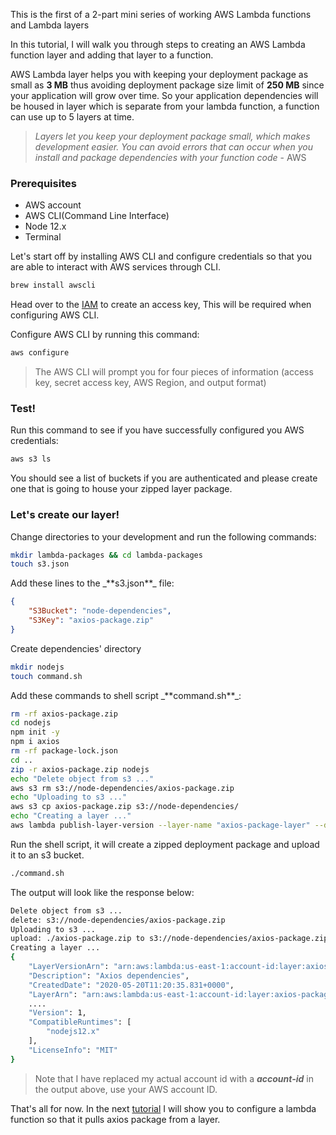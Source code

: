 This is the first of a 2-part mini series of working AWS Lambda functions and Lambda layers

In this tutorial, I will walk you through steps to creating an AWS Lambda function layer and adding that layer to a function.

AWS Lambda layer helps you with keeping your deployment package as small as **3 MB** thus avoiding deployment package size limit of **250 MB** since your application will grow over time. So your application dependencies will be housed in layer which is separate from your lambda function, a function can use up to 5 layers at time.

> _Layers let you keep your deployment package small, which makes development easier. You can avoid errors that can occur when you install and package dependencies with your function code_ - AWS


### Prerequisites
* AWS account
* AWS CLI(Command Line Interface)
* Node 12.x
* Terminal


Let's start off by installing AWS CLI and configure credentials so that you are able to interact with AWS services through CLI.



```bash
brew install awscli
```


<p class="markdown-paragraph">Head over to the <a class="markdown-link" href="https://console.aws.amazon.com/iam/home?#/users/admin?section=security_credentials" target="_blank">IAM</a> to create an access key, This will be required when configuring AWS CLI.</p>


Configure AWS CLI by running this command:


```bash
aws configure
```


> The AWS CLI will prompt you for four pieces of information (access key, secret access key, AWS Region, and output format)


### Test!


Run this command to see if you have successfully configured you AWS credentials:


```bash
aws s3 ls
```


<p class="markdown-paragraph">You should see a list of buckets if you are authenticated and please create one that is going to house your zipped layer package.</p>


### Let's create our layer!


<p class="markdown-paragraph">Change directories to your development and run the following commands:</p>


```bash
mkdir lambda-packages && cd lambda-packages
touch s3.json
```


<p class="markdown-paragraph">Add these lines to the _**s3.json**_ file:</p>


```json
{
    "S3Bucket": "node-dependencies",
    "S3Key": "axios-package.zip"
}
```

<p class="markdown-paragraph">Create dependencies' directory</p>

```bash
mkdir nodejs
touch command.sh
```


<p class="markdown-paragraph">Add these commands to shell script _**command.sh**_:</p>


```bash wrap
rm -rf axios-package.zip
cd nodejs
npm init -y
npm i axios
rm -rf package-lock.json
cd ..
zip -r axios-package.zip nodejs
echo "Delete object from s3 ..."
aws s3 rm s3://node-dependencies/axios-package.zip
echo "Uploading to s3 ..."
aws s3 cp axios-package.zip s3://node-dependencies/
echo "Creating a layer ..."
aws lambda publish-layer-version --layer-name "axios-package-layer" --description "Axios dependencies" --content "file://s3.json" --license-info "MIT" --compatible-runtimes "nodejs12.x"
```


Run the shell script, it will create a zipped deployment package and upload it to an s3 bucket. 

```cmd
./command.sh
```

The output will look like the response below:


```bash
Delete object from s3 ...
delete: s3://node-dependencies/axios-package.zip
Uploading to s3 ...
upload: ./axios-package.zip to s3://node-dependencies/axios-package.zip
Creating a layer ...
{
    "LayerVersionArn": "arn:aws:lambda:us-east-1:account-id:layer:axios-package-layer:1", 
    "Description": "Axios dependencies", 
    "CreatedDate": "2020-05-20T11:20:35.831+0000", 
    "LayerArn": "arn:aws:lambda:us-east-1:account-id:layer:axios-package-layer", 
    ....
    "Version": 1, 
    "CompatibleRuntimes": [
        "nodejs12.x"
    ], 
    "LicenseInfo": "MIT"
}
```

> Note that I have replaced my actual account id with a _**account-id**_ in the output above, use your AWS account ID.

<p class="markdown-paragraph">That's all for now. In the next <a class="markdown-link" href="/blog/working-with-aws-lambda-and-lambda-layers">tutorial</a> I will show you to configure a lambda function so that it pulls axios package from a layer.</p>



